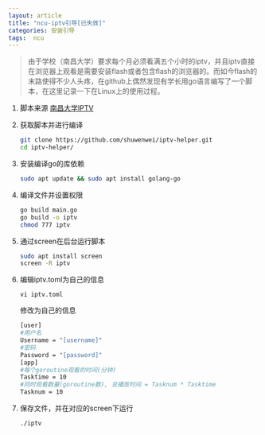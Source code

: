 ```yaml
---
layout: article
title: "ncu-iptv引导[已失效]"
categories: 安装引导
tags:  ncu
---
```


> 由于学校（南昌大学）要求每个月必须看满五个小时的iptv，并且iptv直接在浏览器上观看是需要安装flash或者包含flash的浏览器的。而如今flash的末路使得不少人头疼，在github上偶然发现有学长用go语言编写了一个脚本，在这里记录一下在Linux上的使用过程。

1. 脚本来源 [南昌大学IPTV](https://github.com/shuwenwei/iptv-helper)

2. 获取脚本并进行编译

   ```sh
   git clone https://github.com/shuwenwei/iptv-helper.git
   cd iptv-helper/
   ```

3. 安装编译go的库依赖

   ```sh
   sudo apt update && sudo apt install golang-go
   ```

4. 编译文件并设置权限

   ```sh
   go build main.go
   go build -o iptv
   chmod 777 iptv
   ```

5. 通过screen在后台运行脚本

   ```sh
   sudo apt install screen
   screen -R iptv
   ```

6. 编辑iptv.toml为自己的信息

   `vi iptv.toml`

   修改为自己的信息

   ```sh
   [user]
   #用户名
   Username = "[username]"
   #密码
   Password = "[password]"
   [app]
   #每个goroutine观看的时间(分钟)
   Tasktime = 10
   #同时观看数量(goroutine数), 总播放时间 = Tasknum * Tasktime
   Tasknum = 10
   ```

7. 保存文件，并在对应的screen下运行

   ```bash
   ./iptv
   ```
